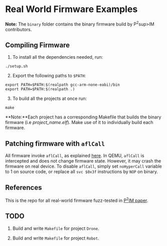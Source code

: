 #  Real World Firmware Examples

**Note:** The `binary` folder contains the binary firmware build by P<sup>2</sup>sup>IM contributors.

## Compiling Firmware 
1. To install all the dependencies needed, run:
```
./setup.sh
```

2. Export the following paths to `$PATH`:
```
export PATH=$PATH:$(realpath gcc-arm-none-eabi)/bin
export PATH=$PATH:$(realpath .)
```

3. To build all the projects at once run:  
```
make
```

**Note:**Each project has a corresponding Makefile that builds the binary firmware (i.e *project_name.elf*). Make use of it to individually build each firmware.


## Patching firmware with `aflCall`

All firmware invoke `aflCall`, as explained [here](https://github.com/RiS3-Lab/p2im/blob/master/docs/prep_fw_for_fuzzing.md). In QEMU, `aflCall` is intercepted and does not change firmware state. However, it may crash the firmware on real device. To disable `aflCall`, simply set `noHyperCall` variable to 1 on source code, or replace all `svc $0x3f` instructions by `NOP` on binary.

## References

This is the repo for all real-world firmware fuzz-tested in [P<sup>2</sup>IM paper](https://www.usenix.org/conference/usenixsecurity20/presentation/feng).


## TODO
1. Build and write `Makefile` for project `Drone`.

2. Build and write `Makefile` for project `Robot`. 
